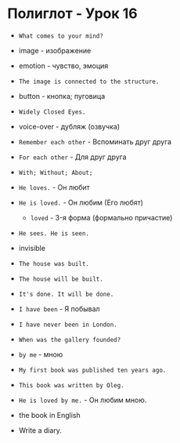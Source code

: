 # Полиглот - Урок 16
* `What comes to your mind?`
* image - изображение
* emotion - чувство, эмоция
* `The image is connected to the structure.`
* button - кнопка; пуговица
* `Widely Closed Eyes.`
* voice-over - дубляж (озвучка)
* `Remember each other` - Вспоминать друг друга
* `For each other` - Для друг друга
* `With; Without; About;`

* `He loves.` - Он любит
* `He is loved.` - Он любим (Его любят)
    * `loved` - 3-я форма (формально причастие)
* `He sees. He is seen.`
* invisible
* `The house was built.`
* `The house will be built.`
* `It's done. It will be done.`
* `I have been` - Я побывал
* `I have never been in London.`
* `When was the gallery founded?`
* `by me` - мною
* `My first book was published ten years ago.`
* `This book was written by Oleg.`
* `He is loved by me.` - Он любим мною.
* the book in English
* Write a diary.